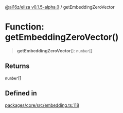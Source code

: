 [@ai16z/eliza v0.1.5-alpha.0](../index.md) / getEmbeddingZeroVector

# Function: getEmbeddingZeroVector()

> **getEmbeddingZeroVector**(): `number`[]

## Returns

`number`[]

## Defined in

[packages/core/src/embedding.ts:118](https://github.com/mad-finance/eliza/blob/main/packages/core/src/embedding.ts#L118)
